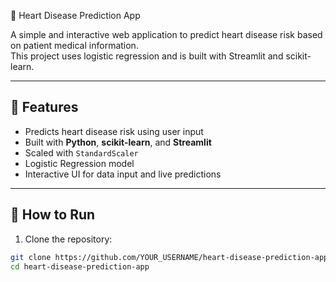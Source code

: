 💓 Heart Disease Prediction App

A simple and interactive web application to predict heart disease risk based on patient medical information.  
This project uses logistic regression and is built with Streamlit and scikit-learn.

---

## 🧠 Features

- Predicts heart disease risk using user input
- Built with **Python**, **scikit-learn**, and **Streamlit**
- Scaled with `StandardScaler`
- Logistic Regression model
- Interactive UI for data input and live predictions

---

## 🚀 How to Run

1. Clone the repository:
```bash
git clone https://github.com/YOUR_USERNAME/heart-disease-prediction-app
cd heart-disease-prediction-app
